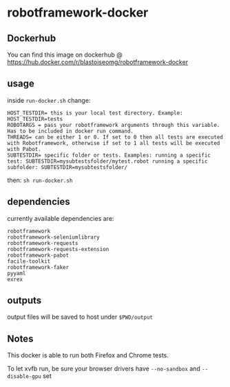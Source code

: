 # robotframework-docker


## Dockerhub
You can find this image on dockerhub @ https://hub.docker.com/r/blastoiseomg/robotframework-docker

## usage
inside `run-docker.sh` change:
```
HOST_TESTDIR= this is your local test directory. Example: HOST_TESTDIR=tests
ROBOTARGS = pass your robotframework arguments through this variable. Has to be included in docker run command.
THREADS= can be either 1 or 0. If set to 0 then all tests are executed with Robotframework, otherwise if set to 1 all tests will be executed with Pabot.
SUBTESTDIR= specific folder or tests. Examples: running a specific test: SUBTESTDIR=mysubtestsfolder/mytest.robot running a specific subfolder: SUBTESTDIR=mysubtestsfolder/
```
then:
`sh run-docker.sh`

## dependencies
currently available dependencies are:
```
robotframework
robotframework-seleniumlibrary
robotframework-requests
robotframework-requests-extension
robotframework-pabot
facile-toolkit
robotframework-faker
pyyaml
exrex
```

## outputs
output files will be saved to host under `$PWD/output`

## Notes
This docker is able to run both Firefox and Chrome tests.

To let xvfb run, be sure your browser drivers have  `--no-sandbox` and `--disable-gpu` set
